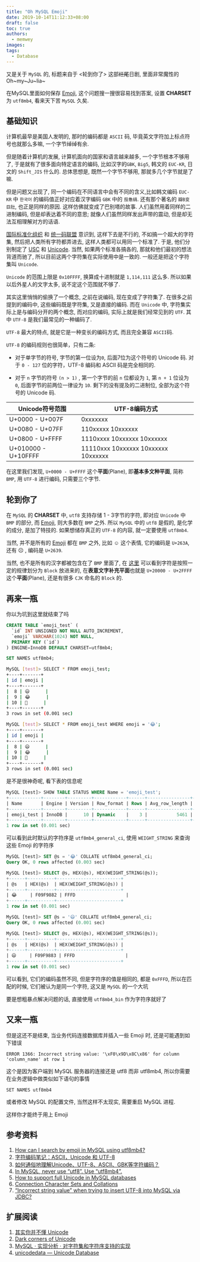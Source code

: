 ```yaml
---
title: "Oh MySQL Emoji"
date: 2019-10-14T11:12:33+08:00
draft: false
toc: true
authors:
  - memwey
images:
tags: 
  - Database
---
```


又是关于 `MySQL` 的, 标题来自于 <轮到你了> 这部~~烂尾~~日剧, 里面非常魔性的 Oh~my~Ju~lia~

在MySQL里面如何保存 [Emoji](https://en.wikipedia.org/wiki/Emoji), 这个问题搜一搜很容易找到答案, 设置 **CHARSET** 为 `utf8mb4`, 看来天下苦 `MySQL` 久矣.

## 基础知识

计算机最早是美国人发明的, 那时的编码都是 `ASCII` 码, 毕竟英文字符加上标点符号也就那么多嘛, 一个字节绰绰有余.

但是随着计算机的发展, 计算机面向的国家和语言越来越多, 一个字节根本不够用了, 于是就有了很多面向特定语言的编码, 比如汉字的`GBK`, `Big5`, 韩文的 `EUC-KR`, 日文的 `Shift_JIS` 什么的. 总体思想是, 既然一个字节不够用, 那就多几个字节就是了嘛.

但是问题又出现了, 同一个编码在不同语言中会有不同的含义,比如韩文编码 `EUC-KR` 中 `한국어` 的编码值正好对应着汉字编码 `GBK` 中的 `茄惫绢`. 还有那个著名的 `瓣B变巨肚`, 也正是同样的原因. 这样仿佛就变成了巴别塔的故事. 人们虽然用着同样的二进制编码, 但是却表达着不同的意思; 就像人们虽然同样发出声带的震动, 但是却无法互相理解对方的话语.

[国际标准化组织](https://en.wikipedia.org/wiki/International_Organization_for_Standardization) 和 [统一码联盟](https://en.wikipedia.org/wiki/Unicode_Consortium) 意识到, 这样下去是不行的, 不如搞一个超大的字符集, 然后把人类所有字符都弄进去, 这样人类都可以用同一个标准了. 于是, 他们分别制定了 [USC](https://en.wikipedia.org/wiki/Universal_Coded_Character_Set) 和 [Unicode](https://en.wikipedia.org/wiki/Unicode). 当然, 如果两个标准各搞各的, 那就和他们最初的想法背道而驰了, 所以目前这两个字符集在实际使用中是一致的. 一般还是把这个字符集叫 `Unicode`.

`Unicode` 的范围上限是 `0x10FFFF`, 换算成十进制就是 `1,114,111` 这么多. 所以如果以后外星人的文字太多, 说不定这个范围就不够了.

其实这里悄悄的偷换了一个概念, 之前在说编码, 现在变成了字符集了. 在很多之前提到的编码中, 这些编码既是字符集, 又是直接的编码. 而在 `Unicode` 中, 字符集实际上是与编码分开的两个概念, 而对应的编码, 实际上就是我们经常见到的 `UTF`. 其中 `UTF-8` 是我们最常见的一种编码了.

`UTF-8` 最大的特点, 就是它是一种变长的编码方式, 而且完全兼容 `ASCII`码.

`UTF-8` 的编码规则也很简单，只有二条:

* 对于单字节的符号, 字节的第一位设为`0`, 后面7位为这个符号的 Unicode 码. 对于 `0 - 127` 位的字符，UTF-8 编码和 ASCII 码是完全相同的.

* 对于 `n` 字节的符号 `(n > 1)` , 第一个字节的前 `n` 位都设为 `1`, 第 `n + 1` 位设为 `0`, 后面字节的前两位一律设为 `10`. 剩下的没有提及的二进制位, 全部为这个符号的 Unicode 码.

| Unicode符号范围     |        UTF-8编码方式
| --- | --- |
| U+0000 - U+007F | 0xxxxxxx |
| U+0080 - U+07FF | 110xxxxx 10xxxxxx |
| U+0800 - U+FFFF | 1110xxxx 10xxxxxx 10xxxxxx |
| U+010000 - U+10FFFF | 11110xxx 10xxxxxx 10xxxxxx 10xxxxxx |

在这里我们发现, `U+0000 - U+FFFF` 这个**平面**(Plane), 即**基本多文种平面**, 简称 `BMP`, 用 `UTF-8` 进行编码, 只需要三个字节.

## 轮到你了

在 `MySQL` 的 **CHARSET** 中, `utf8` 支持存储 1 - 3字节的字符, 即对应 `Unicode` 中 `BMP` 的部分, 而 [Emoji](https://en.wikipedia.org/wiki/Emoji), 则大多数在 `BMP` 之外. 所以 `MySQL` 中的 `utf8` 是假的, 是化学的成分, 是加了特技的. 如果想储存真正的 `UTF-8` 的内容, 就一定要使用 `utf8mb4`.

当然, 并不是所有的 [Emoji](https://en.wikipedia.org/wiki/Emoji) 都在 `BMP` 之外, 比如 ☺ 这个表情, 它的编码是 `U+263A`, 还有 ☹️ , 编码是 `U+2639`.

当然, 也不是所有的汉字都被包含在了 `BMP` 里面了, 在 [这里](https://www.compart.com/en/unicode/block) 可以看到字符是按照一定的规律划分为 `Block` 放进来的, 在**表意文字补充平面**也就是 `U+20000 - U+2FFFF` 这个**平面**(Plane), 还是有很多 `CJK` 命名的 `Block` 的.

## 再来一瓶

你以为坑到这里就结束了吗

```SQL
CREATE TABLE `emoji_test` (
  `id` INT UNSIGNED NOT NULL AUTO_INCREMENT,
  `emoji` VARCHAR(1024) NOT NULL,
  PRIMARY KEY (`id`)
) ENGINE=InnoDB DEFAULT CHARSET=utf8mb4;
```

```SQL
SET NAMES utf8mb4;
```

```bash
MySQL [test]> SELECT * FROM emoji_test;
+----+-------+
| id | emoji |
+----+-------+
|  8 | 😃      |
|  9 | 😂      |
| 10 | 🤦      |
+----+-------+
3 rows in set (0.001 sec)

MySQL [test]> SELECT * FROM emoji_test WHERE emoji = '😂';
+----+-------+
| id | emoji |
+----+-------+
|  8 | 😃      |
|  9 | 😂      |
| 10 | 🤦      |
+----+-------+
3 rows in set (0.001 sec)
```

是不是很神奇呢, 看下表的信息呢

```SQL
MySQL [test]> SHOW TABLE STATUS WHERE Name = 'emoji_test';
+------------+--------+---------+------------+------+----------------+-------------+-----------------+--------------+-----------+----------------+---------------------+---------------------+------------+--------------------+----------+----------------+---------+
| Name       | Engine | Version | Row_format | Rows | Avg_row_length | Data_length | Max_data_length | Index_length | Data_free | Auto_increment | Create_time         | Update_time         | Check_time | Collation          | Checksum | Create_options | Comment |
+------------+--------+---------+------------+------+----------------+-------------+-----------------+--------------+-----------+----------------+---------------------+---------------------+------------+--------------------+----------+----------------+---------+
| emoji_test | InnoDB |      10 | Dynamic    |    3 |           5461 |       16384 |               0 |            0 |         0 |             11 | 2019-10-16 11:16:28 | 2019-10-16 11:25:10 | NULL       | utf8mb4_general_ci |     NULL |                |         |
+------------+--------+---------+------------+------+----------------+-------------+-----------------+--------------+-----------+----------------+---------------------+---------------------+------------+--------------------+----------+----------------+---------+
1 row in set (0.001 sec)
```

可以看到此时默认的字符序是 `utf8mb4_general_ci`, 使用 `WEIGHT_STRING` 来查询这些 Emoji 的字符序

```SQL
MySQL [test]> SET @s = '😂' COLLATE utf8mb4_general_ci;
Query OK, 0 rows affected (0.003 sec)

MySQL [test]> SELECT @s, HEX(@s), HEX(WEIGHT_STRING(@s));
+------+----------+------------------------+
| @s   | HEX(@s)  | HEX(WEIGHT_STRING(@s)) |
+------+----------+------------------------+
| 😂     | F09F9882 | FFFD                   |
+------+----------+------------------------+
1 row in set (0.001 sec)

MySQL [test]> SET @s = '😃' COLLATE utf8mb4_general_ci;
Query OK, 0 rows affected (0.001 sec)

MySQL [test]> SELECT @s, HEX(@s), HEX(WEIGHT_STRING(@s));
+------+----------+------------------------+
| @s   | HEX(@s)  | HEX(WEIGHT_STRING(@s)) |
+------+----------+------------------------+
| 😃     | F09F9883 | FFFD                   |
+------+----------+------------------------+
1 row in set (0.001 sec)
```

可以看到, 它们的编码虽然不同, 但是字符序的值是相同的, 都是 `0xFFFD`, 所以在匹配的时候, 它们被认为是同一个字符, 这又是 `MySQL` 的一个大坑

要是想粗暴点解决问题的话, 直接使用 `utf8mb4_bin` 作为字符序就好了

## 又来一瓶

但是这还不是结束, 当业务代码连接数据库并插入一些 Emoji 时, 还是可能遇到如下错误

```
ERROR 1366: Incorrect string value: '\xF0\x9D\x8C\x86' for column 'column_name' at row 1
```

这个是因为客户端到 MySQL 服务器的连接还是 utf8 而非 utf8mb4, 所以你需要在业务逻辑中做类似如下语句的事情

```
SET NAMES utf8mb4
```

或者修改 MySQL 的配置文件, 当然这样不太现实, 需要重启 MySQL 进程. 

这样你才能终于用上 Emoji

## 参考资料

1. [How can I search by emoji in MySQL using utf8mb4?](https://stackoverflow.com/questions/41147829/how-can-i-search-by-emoji-in-mysql-using-utf8mb4)
2. [字符编码笔记：ASCII，Unicode 和 UTF-8
](http://www.ruanyifeng.com/blog/2007/10/ascii_unicode_and_utf-8.html)
3. [如何通俗地理解Unicode、UTF-8、ASCII、GBK等字符编码？](https://www.zhihu.com/question/60072951)
4. [In MySQL, never use “utf8”. Use “utf8mb4”.](https://medium.com/@adamhooper/in-mysql-never-use-utf8-use-utf8mb4-11761243e434)
5. [How to support full Unicode in MySQL databases](https://mathiasbynens.be/notes/mysql-utf8mb4)
6. [Connection Character Sets and Collations](https://dev.mysql.com/doc/refman/5.7/en/charset-connection.html)
7. [“Incorrect string value” when trying to insert UTF-8 into MySQL via JDBC?](https://stackoverflow.com/questions/10957238/incorrect-string-value-when-trying-to-insert-utf-8-into-mysql-via-jdbc)

## 扩展阅读

1. [其实你并不懂 Unicode](https://zhuanlan.zhihu.com/p/53714077)
2. [Dark corners of Unicode](https://eev.ee/blog/2015/09/12/dark-corners-of-unicode/)
3. [MySQL · 实现分析 · 对字符集和字符序支持的实现](http://mysql.taobao.org/monthly/2017/03/06/)
4. [unicodedata — Unicode Database](https://docs.python.org/3.7/library/unicodedata.html)
